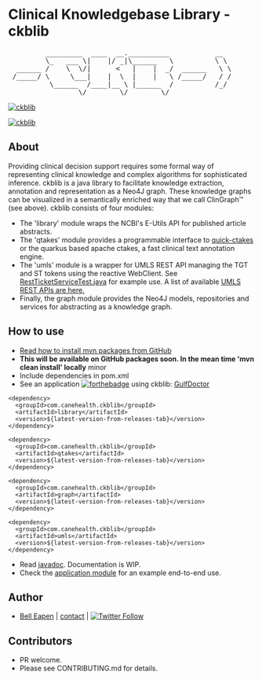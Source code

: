 # Clinical Knowledgebase Library  - ckblib
<pre>
         _________  ____  __.__________           __
         \_   ___ \|    |/ _|\______   \          \ \
  ______ /    \  \/|      <   |    |  _/  ______   \ \
 /_____/ \     \___|    |  \  |    |   \ /_____/   / /
          \______  /____|__ \ |______  /          /_/
                 \/        \/        \/
</pre>
[![ckblib](https://forthebadge.com/images/badges/made-with-java.svg)](https://gulfdoctor.net)

[![ckblib](https://github.com/dermatologist/ckblib/blob/develop/notes/dermml.jpg)](https://gulfdoctor.net)

## About

Providing clinical decision support requires some formal way of representing clinical knowledge and complex algorithms for sophisticated inference. ckblib is a java library to facilitate knowledge extraction, annotation and representation as a Neo4J graph. These knowledge graphs can be visualized in a semantically enriched way that we call ClinGraph™ (see above). ckblib consists of four modules:

* The 'library' module wraps the NCBI's E-Utils API for published article abstracts.
* The 'qtakes' module provides a programmable interface to [quick-ctakes](https://github.com/dermatologist/quick-ctakes) or the quarkus based apache ctakes, a fast clinical text annotation engine.
* The 'umls' module is a wrapper for UMLS REST API managing the TGT and ST tokens using the reactive WebClient. See [RestTicketServiceTest.java](https://github.com/dermatologist/ckblib/blob/develop/umls/src/test/java/com/canehealth/ckblib/umls/service/RestTicketServiceTest.java) for example use. A list of available [UMLS REST APIs are here.](https://documentation.uts.nlm.nih.gov/rest/home.html)
* Finally, the graph module provides the Neo4J models, repositories and services for abstracting as a knowledge graph.

## How to use

* [Read how to install mvn packages from GitHub](https://docs.github.com/en/packages/guides/configuring-apache-maven-for-use-with-github-packages#installing-a-package)
* **This will be available on GitHub packages soon. In the mean time 'mvn clean install' locally** minor
* Include dependencies in pom.xml
* See an application [![forthebadge](https://forthebadge.com/images/badges/built-with-love.svg)](https://gulfdoctor.net) using ckblib: [GulfDoctor](https://gulfdoctor.net)

```
<dependency>
  <groupId>com.canehealth.ckblib</groupId>
  <artifactId>library</artifactId>
  <version>${latest-version-from-releases-tab}</version>
</dependency>

<dependency>
  <groupId>com.canehealth.ckblib</groupId>
  <artifactId>qtakes</artifactId>
  <version>${latest-version-from-releases-tab}</version>
</dependency>

<dependency>
  <groupId>com.canehealth.ckblib</groupId>
  <artifactId>graph</artifactId>
  <version>${latest-version-from-releases-tab}</version>
</dependency>

<dependency>
  <groupId>com.canehealth.ckblib</groupId>
  <artifactId>umls</artifactId>
  <version>${latest-version-from-releases-tab}</version>
</dependency>
```
* Read [javadoc](https://dermatologist.github.io/ckblib/index.html). Documentation is WIP.
* Check the [application module](https://github.com/dermatologist/ckblib/blob/develop/application/src/main/java/com/canehealth/ckblib/application/DemoApplication.java) for an example end-to-end use.

## Author

* [Bell Eapen](https://nuchange.ca) | [contact](https://nuchange.ca/contact) | [![Twitter Follow](https://img.shields.io/twitter/follow/beapen?style=social)](https://twitter.com/beapen)

## Contributors
* PR welcome.
* Please see CONTRIBUTING.md for details.
